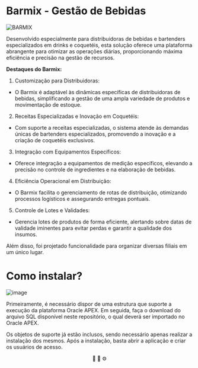 # Barmix - Gestão de Bebidas

![BARMIX](https://github.com/Dyoniso/apex-barmix/assets/57969605/b7900f9f-4018-4674-8667-2f4e398b8bc1)

Desenvolvido especialmente para distribuidoras de bebidas e bartenders especializados em drinks e coquetéis, esta solução oferece uma plataforma abrangente para otimizar as operações diárias, proporcionando máxima eficiência e precisão na gestão de recursos.

**Destaques do Barmix:**

1. Customização para Distribuidoras:
  * O Barmix é adaptável às dinâmicas específicas de distribuidoras de bebidas, simplificando a gestão de uma ampla variedade de produtos e movimentação de estoque.

2. Receitas Especializadas e Inovação em Coquetéis:
  * Com suporte a receitas especializadas, o sistema atende às demandas únicas de bartenders especializados, promovendo a inovação e a criação de coquetéis exclusivos.

3. Integração com Equipamentos Específicos:
  * Oferece integração a equipamentos de medição específicos, elevando a precisão no controle de ingredientes e na elaboração de bebidas.

4. Eficiência Operacional em Distribuição:
  * O Barmix facilita o gerenciamento de rotas de distribuição, otimizando processos logísticos e assegurando entregas pontuais.

5. Controle de Lotes e Validades:
  * Gerencia lotes de produtos de forma eficiente, alertando sobre datas de validade iminentes para evitar perdas e garantir a qualidade dos insumos.

Além disso, foi projetado funcionalidade para organizar diversas filiais em um único lugar.

# Como instalar?

![image](https://github.com/Dyoniso/apex-barmix/assets/57969605/d9c747cf-a3db-45af-a876-06537ba431de)

Primeiramente, é necessário dispor de uma estrutura que suporte a execução da plataforma Oracle APEX. Em seguida, faça o download do arquivo SQL disponível neste repositório, o qual deverá ser importado no Oracle APEX.

Os objetos de suporte já estão inclusos, sendo necessário apenas realizar a instalação dos mesmos. Após a instalação, basta abrir a aplicação e criar os usuários de acesso.

<p align="center">
  🍹 🍺 ⚙️
</p>

